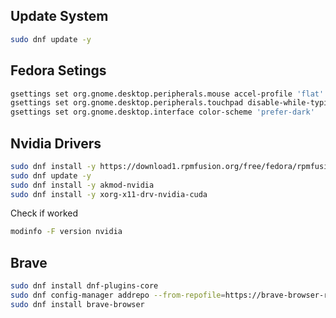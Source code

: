 ## Update System
```bash
sudo dnf update -y
```

## Fedora Setings
```bash
gsettings set org.gnome.desktop.peripherals.mouse accel-profile 'flat'
gsettings set org.gnome.desktop.peripherals.touchpad disable-while-typing false
gsettings set org.gnome.desktop.interface color-scheme 'prefer-dark'
```

## Nvidia Drivers
```bash
sudo dnf install -y https://download1.rpmfusion.org/free/fedora/rpmfusion-free-release-$(rpm -E %fedora).noarch.rpm https://download1.rpmfusion.org/nonfree/fedora/rpmfusion-nonfree-release-$(rpm -E %fedora).noarch.rpm
sudo dnf update -y
sudo dnf install -y akmod-nvidia
sudo dnf install -y xorg-x11-drv-nvidia-cuda
```
Check if worked
```bash
modinfo -F version nvidia
```
## Brave
```bash
sudo dnf install dnf-plugins-core
sudo dnf config-manager addrepo --from-repofile=https://brave-browser-rpm-release.s3.brave.com/brave-browser.repo
sudo dnf install brave-browser
```
